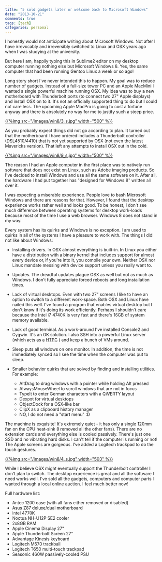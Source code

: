 ```yaml
---
title: "5 sold gadgets later or welcome back to Microsoft Windows"
date: "2013-10-21"
comments: true
tags: [tech]
categories: personal
---
```


I honestly would not anticipate writing about Microsoft Windows. Not after I have irrevocably and irreversibly switched to Linux and OSX years ago when I was studying at the university.

But here I am, happily typing this in Sublime2 editor on my desktop computer running nothing else but Microsoft Windows 8. Yes, the same computer that had been running Gentoo Linux a week or so ago!

<!--more-->

Long story short I've never intended this to happen. My goal was to reduce number of gadgets. Instead of a full-size tower PC and an Apple MacMini I wanted a single powerful machine running OSX. My idea was to buy a new motherboard with Thunderbolt ports (to connect two 27" Apple displays) and install OSX on to it. It's not an officially supported thing to do but I could not care less. The upcoming Apple MacPro is going to cost a fortune anyway and there is absolutely no way for me to justify such a steep price.

[{{%img src="/images/win8/3_s.jpg" width="500" %}}](/images/win8/3.jpg)

As you probably expect things did not go according to plan. It turned out that the motherboard I have ordered includes a Thunderbolt controller (DSL4510/4410) that is not yet supported by OSX (not even the latest Mavericks version). That left any attempts to install OSX out in the cold.

[{{%img src="/images/win8/9_s.jpg" width="500" %}}](/images/win8/9.jpg)

The reason I had an Apple computer in the first place was to natively run software that does not exist on Linux, such as Adobe imaging products. So I've decided to install Windows and use all the same software on it. After all, the hardware I had put together has "designed for Windows 8" written all over it.

I was expecting a miserable experience. People love to bash Microsoft Windows and there are reasons for that. However, I found that the desktop experience works rather well and looks good. To be honest, I don't see much difference between operating systems for desktop work-loads because most of the time I use a web browser. Windows 8 does not stand in my way.

Every system has its quirks and Windows is no exception. I am used to quirks in all of the systems I have a pleasure to work with. The things I did not like about Windows:

 * Installing drivers. In OSX almost everything is built-in. In Linux you either have a distribution with a binary kernel that includes support for almost every device or, if you're into it, you compile your own. Neither OSX nor Linux mandate messing with device support unless you really want to.

 * Updates. The dreadful updates plague OSX as well but not as much as Windows. I don't fully appreciate forced reboots and long installation times.

 * Lack of virtual desktops. Even with two 27" screens I like to have an option to switch to a different work-space. Both OSX and Linux have nailed this well. I've found a program that enables virtual desktop but I don't know if it's doing its work efficiently. Perhaps I shouldn't care because the Intel i7 4740K is very fast and there's 16GB of system memory available.

 * Lack of good terminal. As a work-around I've installed Console2 and Cygwin. It's an OK solution. I also SSH into a powerful Linux server (which acts as a [HTPC](/blog/2013/09/01/htpc-build-i-slash-m-proud-of/) ) and keep a bunch of VMs around.

 * Sleep puts all windows on one monitor. In addition, the time is not immediately synced so I see the time when the computer was put to sleep.

 * Smaller behavior quirks that are solved by finding and installing utilities. For example:
   - AltDrag to drag windows with a pointer while holding Alt pressed
   - AlwaysMouseWheel to scroll windows that are not in focus
   - TypeIt to enter German characters with a QWERTY layout
   - Dexpot for virtual desktops
   - ObjectDock for a OSX-like bar
   - ClipX as a clipboard history manager
   - NO, I do not need a "start menu" :D

The machine is exquisite! It's extremely quiet - it has only a single 120mm fan on the CPU heat-sink (I removed all the other fans). There are no extension cards and everything else is cooled passively. There's just one SSD and no vibrating hard disks. I can't tell if the computer is running or not! The Apple screens are gorgeous. I've added a Logitech trackpad to do the touch gestures.

[{{%img src="/images/win8/4_s.jpg" width="500" %}}](/images/win8/4.jpg)

While I believe OSX might eventually support the Thunderbolt controller I don't plan to switch. The desktop experience is great and all the software I need works well. I've sold all the gadgets, computers and computer parts I wanted through a local online auction. I feel much better now!

Full hardware list:

 - Antec 1200 case (with all fans either removed or disabled)
 - Asus Z87 deluxe/dual motherboard
 - Intel 4770K
 - Noctua NH-U12P SE2 cooler
 - 2x8GB RAM
 - Apple Cinema Display 27"
 - Apple Thunderbolt Screen 27"
 - Advantage Kinesis keyboard
 - Logitech M570 trackball
 - Logitech T650 multi-touch trackpad
 - Seasonic 460W passively-cooled PSU
